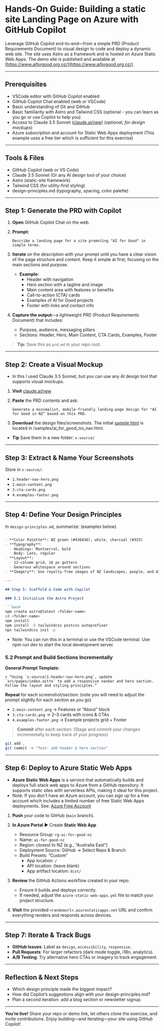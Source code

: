 # Hands-On Guide: Building a static site Landing Page on Azure with GitHub Copilot

Leverage GitHub Copilot end-to-end—from a simple PRD (Product Requirements Document) to visual design to code and deploy a dynamic web site. The site uses Astro as a framework and is hosted on Azure Static Web Apps. 
The demo site is published and available at [https://www.aiforgood.org.nz/](https://www.aiforgood.org.nz/).

---

## Prerequisites

- VSCode editor with GitHub Copilot enabled
- GitHub Copilot Chat enabled (web or VSCode)
- Basic understanding of Git and GitHub
- Basic familiarity with Astro and Tailwind CSS (optional - you can learn as you go or use Copilot to help you)
- Access to Claude 3.5 Sonnet ([claude.ai/new](https://claude.ai/new)) (*optional, for design mockups*)
- Azure subscription and account for Static Web Apps deployment (This example uses a free tier which is sufficient for this exercise)

---

## Tools & Files

- GitHub Copilot (web or VS Code)  
- Claude 3.5 Sonnet  (Or any AI design tool of your choice)
- Astro (static-site framework)  
- Tailwind CSS (for utility-first styling)  
- design-principles.md (typography, spacing, color palette)

---

## Step 1: Generate the PRD with Copilot  

1. **Open** GitHub Copilot Chat on the web.  
2. **Prompt:**  
   ```text
   Describe a landing page for a site promoting "AI for Good" in simple terms. 
   ``` 
3. **Iterate** on the description with your prompt until you have a clear vision of the page structure and content. Keep it simple at first, focusing on the main sections and purpose.  
   - **Example:**  
     - Header with navigation  
     - Hero section with a tagline and image  
     - Main content area with features or benefits  
     - Call-to-action (CTA) cards  
     - Examples of AI for Good projects  
     - Footer with links and contact info

4. **Capture the output**—a lightweight PRD (Product Requirements Document) that includes:  
   - Purpose, audience, messaging pillars  
   - Sections: Header, Hero, Main Content, CTA Cards, Examples, Footer  

> **Tip:** Save this as `prd.md` in your repo root.

---
## Step 2: Create a Visual Mockup

- In this I used Claude 3.5 Sonnet, but you can use any AI design tool that supports visual mockups. 

1. **Visit** [claude.ai/new](https://claude.ai/new)  
2. **Paste** the PRD contents and ask:

   ```text
   Generate a minimalist, mobile-friendly landing-page design for "AI for Good in NZ" based on this PRD.
   ```

3. **Download** the design files/screenshots. The initial [sample html](/samples/ai_for_good_no_nav.html) is located in /samples/ai_for_good_no_nav.html.

- **Tip** Save them in a new folder: `x-source/`
---

## Step 3: Extract & Name Your Screenshots  

Store in `x-source/`:

- `1.header-nav-hero.png`  
- `2.main-content.png`  
- `3.cta-cards.png`  
- `4.examples-footer.png`  

---

## Step 4: Define Your Design Principles  

In `design-principles.md`, summarize: (examples below)

```markdown

- **Color Palette**: NZ green (#436436), white, charcoal (#333)  
- **Typography**:  
  - Headings: Montserrat, bold  
  - Body: Lato, regular  
- **Layout**:  
  - 12-column grid, 16 px gutters  
  - Generous whitespace around sections  
- **Imagery**: Use royalty-free images of NZ landscapes, people, and AI tech

---

## Step 5: Scaffold & Code with Copilot  

### 5.1 Initialize the Astro Project

```bash
npm create astro@latest <folder-name>
cd <folder-name>
npm install
npm install -D tailwindcss postcss autoprefixer
npx tailwindcss init -p
```

- Note: You can run this in a terminal or use the VSCode terminal. Use npm run dev to start the local development server.

### 5.2 Prompt and Build Sections Incrementally  

**General Prompt Template:**  
```text
> “Using `x-source/1.header-nav-hero.png`, update `src/pages/index.astro` to add a responsive navbar and hero section. Follow the layout and styling principles.”
```

**Repeat** for each screenshot/section: (note you will need to adjust the prompt slightly for each section as you go)
- `2.main-content.png` → Features or “About” block  
- `3.cta-cards.png` → 2–3 cards with icons & CTAs  
- `4.examples-footer.png` → Example projects grid + Footer

> **Commit** after each section:  (Stage and commit your changes incrementally to keep track of your progress)
```bash
git add .
git commit -m "feat: add header & hero section"
```

---

## Step 6: Deploy to Azure Static Web Apps 

- **Azure Static Web Apps** is a service that automatically builds and deploys full-stack web apps to Azure from a GitHub repository. It supports static sites with serverless APIs, making it ideal for this project.
- Note: If you don't have an Azure account, you can sign up for a free account which includes a limited number of free Static Web Apps deployments. See: [Azure Free Account](https://azure.microsoft.com/free/)

1. **Push** your code to GitHub (`main` branch).  
2. **In Azure Portal** ▶️ Create **Static Web App**  
   - Resource Group: `rg-ai-for-good-nz`  
   - Name: `ai-for-good-nz`  
   - Region: closest to NZ (e.g., “Australia East”)  
   - Deployment Source: GitHub → Select Repo & Branch  
   - Build Presets: “Custom”  
     - App location: `/`  
     - API location: (leave blank)  
     - App artifact location: `dist/`  
3. **Review** the GitHub Actions workflow created in your repo:    
   - Ensure it builds and deploys correctly.  
   - If needed, adjust the `azure-static-web-apps.yml` file to match your project structure.

4. **Visit** the provided `<randomurl>.azurestaticapps.net` URL and confirm everything renders and responds across devices.

---

## Step 7: Iterate & Track Bugs  

- **GitHub Issues**: Label as `design`, `accessibility`, `responsive`.  
- **Pull Requests**: For larger refactors (dark mode toggle, i18n, analytics).  
- **A/B Testing**: Try alternative hero CTAs or imagery to track engagement.

---

## Reflection & Next Steps  

- Which design principle made the biggest impact?  
- How did Copilot’s suggestions align with your design-principles.md?  
- Plan a second iteration: add a blog section or newsletter signup.  

---

**You’re live!** Share your repo or demo link, let others clone the exercise, and invite contributions. Enjoy building—and iterating—your site using GitHub Copilot!
